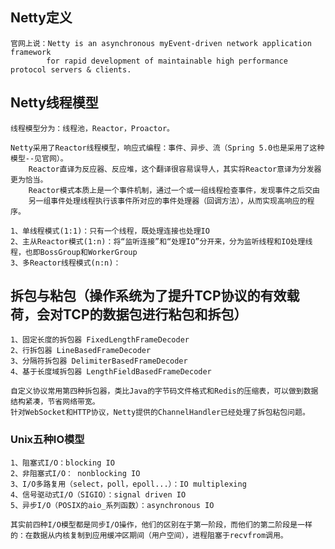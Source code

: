 
## Netty定义
    官网上说：Netty is an asynchronous myEvent-driven network application framework 
            for rapid development of maintainable high performance protocol servers & clients.

## Netty线程模型
    线程模型分为：线程池，Reactor，Proactor。
    
    Netty采用了Reactor线程模型，响应式编程：事件、异步、流（Spring 5.0也是采用了这种模型--见官网）。
        Reactor直译为反应器、反应堆，这个翻译很容易误导人，其实将Reactor意译为分发器更为恰当。
        Reactor模式本质上是一个事件机制，通过一个或一组线程检查事件，发现事件之后交由
        另一组事件处理线程执行该事件所对应的事件处理器（回调方法），从而实现高响应的程序。
   
    1、单线程模式(1:1)：只有一个线程，既处理连接也处理IO
    2、主从Reactor模式(1:n)：将“监听连接”和“处理IO”分开来，分为监听线程和IO处理线程，也即BossGroup和WorkerGroup
    3、多Reactor线程模式(n:n)：
    
## 拆包与粘包（操作系统为了提升TCP协议的有效载荷，会对TCP的数据包进行粘包和拆包）
    1、固定长度的拆包器 FixedLengthFrameDecoder
    2、行拆包器 LineBasedFrameDecoder
    3、分隔符拆包器 DelimiterBasedFrameDecoder
    4、基于长度域拆包器 LengthFieldBasedFrameDecoder
        
    自定义协议常用第四种拆包器，类比Java的字节码文件格式和Redis的压缩表，可以做到数据结构紧凑，节省网络带宽。
    针对WebSocket和HTTP协议，Netty提供的ChannelHandler已经处理了拆包粘包问题。
    
### Unix五种IO模型
    1、阻塞式I/O：blocking IO
    2、非阻塞式I/O： nonblocking IO
    3、I/O多路复用（select，poll，epoll...）：IO multiplexing
    4、信号驱动式I/O（SIGIO）：signal driven IO
    5、异步I/O（POSIX的aio_系列函数）：asynchronous IO
    
    其实前四种I/O模型都是同步I/O操作，他们的区别在于第一阶段，而他们的第二阶段是一样的：在数据从内核复制到应用缓冲区期间（用户空间），进程阻塞于recvfrom调用。 